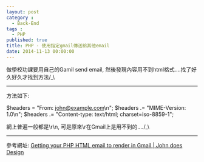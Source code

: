 ```yaml
---
layout: post
category : 
  - Back-End
tags : 
  - PHP
published: true
title: PHP - 使用指定gmail傳送給其他email
date: 2014-11-13 00:00:00
---
```

做學校功課要用自己的Gamil send email, 然後發現內容用不到html格式....找了好久好久才找到方法/_\

<!-- more -->
---------------------------------------

方法如下:

  $headers = "From: john@example.com\n";
  $headers .= "MIME-Version: 1.0\n";
  $headers .= "Content-type: text/html; charset=iso-8859-1";

網上普遍一般都是\r\n, 可是原來\r在Gmail上是用不到的..../_\

---------------------------------------
參考網址:
[Getting your PHP HTML email to render in Gmail | John does Design](http://johndoesdesign.com/blog/2012/php/getting-your-php-html-email-to-render-in-gmail/)
